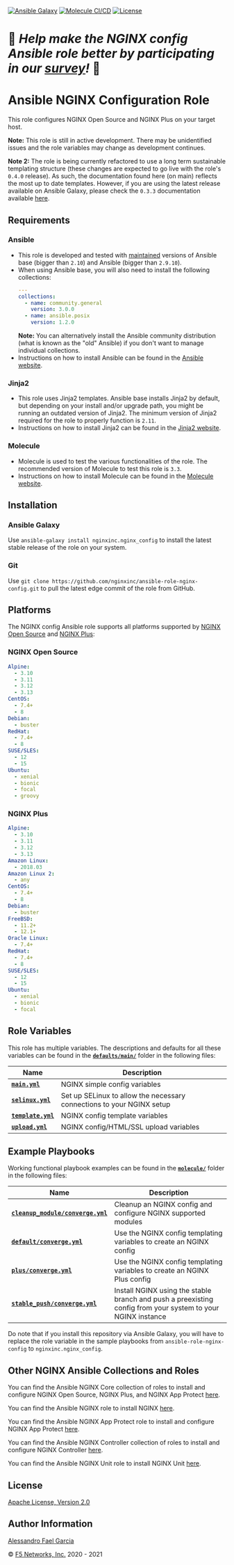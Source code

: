 [![Ansible Galaxy](https://img.shields.io/badge/galaxy-nginxinc.nginx__config-5bbdbf.svg)](https://galaxy.ansible.com/nginxinc/nginx_config)
[![Molecule CI/CD](https://github.com/nginxinc/ansible-role-nginx-config/workflows/Molecule%20CI/CD/badge.svg)](https://github.com/nginxinc/ansible-role-nginx-config/actions)
[![License](https://img.shields.io/badge/License-Apache--2.0-blue.svg)](https://opensource.org/licenses/Apache-2.0)

# 👾 *Help make the NGINX config Ansible role better by participating in our [survey](https://forms.office.com/Pages/ResponsePage.aspx?id=L_093Ttq0UCb4L-DJ9gcUKLQ7uTJaE1PitM_37KR881UM0NCWkY5UlE5MUYyWU1aTUcxV0NRUllJSC4u)!* 👾

# Ansible NGINX Configuration Role

This role configures NGINX Open Source and NGINX Plus on your target host.

**Note:** This role is still in active development. There may be unidentified issues and the role variables may change as development continues.

**Note 2:** The role is being currently refactored to use a long term sustainable templating structure (these changes are expected to go live with the role's `0.4.0` release). As such, the documentation found here (on main) reflects the most up to date templates. However, if you are using the latest release available on Ansible Galaxy, please check the `0.3.3` documentation available [here](https://github.com/nginxinc/ansible-role-nginx-config/tree/0.3.3).

## Requirements

### Ansible

*   This role is developed and tested with [maintained](https://docs.ansible.com/ansible/devel/reference_appendices/release_and_maintenance.html) versions of Ansible base (bigger than `2.10`) and Ansible (bigger than `2.9.10`).
*   When using Ansible base, you will also need to install the following collections:
    ```yaml
    ---
    collections:
      - name: community.general
        version: 3.0.0
      - name: ansible.posix
        version: 1.2.0
    ```
    **Note:** You can alternatively install the Ansible community distribution (what is known as the "old" Ansible) if you don't want to manage individual collections.
*   Instructions on how to install Ansible can be found in the [Ansible website](https://docs.ansible.com/ansible/latest/installation_guide/intro_installation.html#upgrading-ansible-from-version-2-9-and-older-to-version-2-10-or-later).

### Jinja2

*   This role uses Jinja2 templates. Ansible base installs Jinja2 by default, but depending on your install and/or upgrade path, you might be running an outdated version of Jinja2. The minimum version of Jinja2 required for the role to properly function is `2.11`.
*   Instructions on how to install Jinja2 can be found in the [Jinja2 website](https://jinja.palletsprojects.com/en/2.11.x/intro/#installation).

### Molecule

*   Molecule is used to test the various functionalities of the role. The recommended version of Molecule to test this role is `3.3`.
*   Instructions on how to install Molecule can be found in the [Molecule website](https://molecule.readthedocs.io/en/latest/installation.html).

## Installation

### Ansible Galaxy

Use `ansible-galaxy install nginxinc.nginx_config` to install the latest stable release of the role on your system.

### Git

Use `git clone https://github.com/nginxinc/ansible-role-nginx-config.git` to pull the latest edge commit of the role from GitHub.

## Platforms

The NGINX config Ansible role supports all platforms supported by [NGINX Open Source](https://nginx.org/en/linux_packages.html#mainline) and [NGINX Plus](https://www.nginx.com/products/technical-specs/):

### NGINX Open Source

```yaml
Alpine:
  - 3.10
  - 3.11
  - 3.12
  - 3.13
CentOS:
  - 7.4+
  - 8
Debian:
  - buster
RedHat:
  - 7.4+
  - 8
SUSE/SLES:
  - 12
  - 15
Ubuntu:
  - xenial
  - bionic
  - focal
  - groovy
```

### NGINX Plus

```yaml
Alpine:
  - 3.10
  - 3.11
  - 3.12
  - 3.13
Amazon Linux:
  - 2018.03
Amazon Linux 2:
  - any
CentOS:
  - 7.4+
  - 8
Debian:
  - buster
FreeBSD:
  - 11.2+
  - 12.1+
Oracle Linux:
  - 7.4+
RedHat:
  - 7.4+
  - 8
SUSE/SLES:
  - 12
  - 15
Ubuntu:
  - xenial
  - bionic
  - focal
```

## Role Variables

This role has multiple variables. The descriptions and defaults for all these variables can be found in the **[`defaults/main/`](https://github.com/nginxinc/ansible-role-nginx-config/blob/main/defaults/main/)** folder in the following files:

|Name|Description|
|----|-----------|
|**[`main.yml`](https://github.com/nginxinc/ansible-role-nginx-config/blob/main/defaults/main/main.yml)**|NGINX simple config variables|
|**[`selinux.yml`](https://github.com/nginxinc/ansible-role-nginx-config/blob/main/defaults/main/selinux.yml)**|Set up SELinux to allow the necessary connections to your NGINX setup|
|**[`template.yml`](https://github.com/nginxinc/ansible-role-nginx-config/blob/main/defaults/main/template.yml)**|NGINX config template variables|
|**[`upload.yml`](https://github.com/nginxinc/ansible-role-nginx-config/blob/main/defaults/main/upload.yml)**|NGINX config/HTML/SSL upload variables|

## Example Playbooks

Working functional playbook examples can be found in the **[`molecule/`](https://github.com/nginxinc/ansible-role-nginx-config/blob/main/molecule/)** folder in the following files:

|Name|Description|
|----|-----------|
|**[`cleanup_module/converge.yml`](https://github.com/nginxinc/ansible-role-nginx-config/blob/main/molecule/cleanup_module/converge.yml)**|Cleanup an NGINX config and configure NGINX supported modules|
|**[`default/converge.yml`](https://github.com/nginxinc/ansible-role-nginx-config/blob/main/molecule/default/converge.yml)**|Use the NGINX config templating variables to create an NGINX config|
|**[`plus/converge.yml`](https://github.com/nginxinc/ansible-role-nginx-config/blob/main/molecule/plus/converge.yml)**|Use the NGINX config templating variables to create an NGINX Plus config|
|**[`stable_push/converge.yml`](https://github.com/nginxinc/ansible-role-nginx-config/blob/main/molecule/stable_push/converge.yml)**|Install NGINX using the stable branch and push a preexisting config from your system to your NGINX instance|

Do note that if you install this repository via Ansible Galaxy, you will have to replace the role variable in the sample playbooks from `ansible-role-nginx-config` to `nginxinc.nginx_config`.

## Other NGINX Ansible Collections and Roles

You can find the Ansible NGINX Core collection of roles to install and configure NGINX Open Source, NGINX Plus, and NGINX App Protect [here](https://github.com/nginxinc/ansible-collection-nginx).

You can find the Ansible NGINX role to install NGINX [here](https://github.com/nginxinc/ansible-role-nginx).

You can find the Ansible NGINX App Protect role to install and configure NGINX App Protect [here](https://github.com/nginxinc/ansible-role-nginx-app-protect).

You can find the Ansible NGINX Controller collection of roles to install and configure NGINX Controller [here](https://github.com/nginxinc/ansible-collection-nginx_controller).

You can find the Ansible NGINX Unit role to install NGINX Unit [here](https://github.com/nginxinc/ansible-role-nginx-unit).

## License

[Apache License, Version 2.0](https://github.com/nginxinc/ansible-role-nginx-config/blob/main/LICENSE)

## Author Information

[Alessandro Fael Garcia](https://github.com/alessfg)

&copy; [F5 Networks, Inc.](https://www.f5.com/) 2020 - 2021
